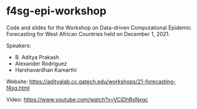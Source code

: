 # f4sg-epi-workshop
Code and slides for the Workshop on Data-driven Computational Epidemic Forecasting for West African Countries held on December 1, 2021. 

Speakers:
- B. Aditya Prakash
- Alexander Rodríguez
- Harshavardhan Kamarthi

Website: https://adityalab.cc.gatech.edu/workshops/21-forecasting-f4sg.html

Video: https://www.youtube.com/watch?v=VCiDhRxNxgc
